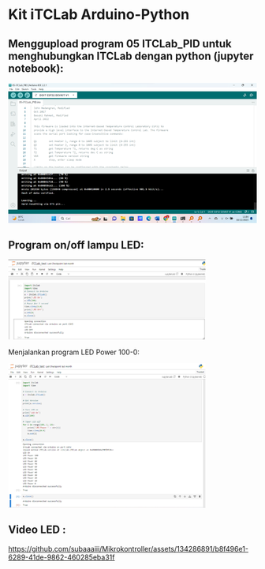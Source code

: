 
# Kit iTCLab Arduino-Python

## Menggupload program 05 ITCLab_PID untuk menghubungkan ITCLab dengan python (jupyter notebook):

<p>
  <img src="https://github.com/subaaaiii/Mikrokontroller/blob/main/Kit%20iTCLab%20Arduino-Python/arduino.png" alt="" class="img-responsive" width="700">
</p>


## Program on/off lampu LED:

<p>
  <img src="https://github.com/subaaaiii/Mikrokontroller/blob/main/Kit%20iTCLab%20Arduino-Python/onoff.png" alt="" class="img-responsive" width="400">
</p


## Menjalankan program LED Power 100-0:

<p>
  <img src="https://github.com/subaaaiii/Mikrokontroller/blob/main/Kit%20iTCLab%20Arduino-Python/power.png" alt="" class="img-responsive" width="400">
</p>

## Video LED :
https://github.com/subaaaiii/Mikrokontroller/assets/134286891/b8f496e1-6289-41de-9862-460285eba31f



